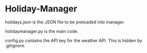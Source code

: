 # Holiday-Manager

holidays.json is the JSON file to be preloaded into manager.

holidaymanager.py is the main code.

config.py contains the API key for the weather API. This is hidden by .gitignore.

